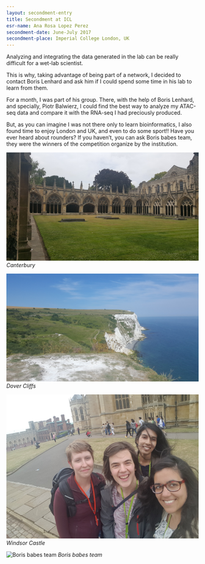 ```yaml
---
layout: secondment-entry
title: Secondment at ICL
esr-name: Ana Rosa Lopez Perez
secondment-date: June-July 2017
secondment-place: Imperial College London, UK
---
```


Analyzing and integrating the data generated in the lab can be really difficult for 
a wet-lab scientist. 

This is why, taking advantage of being part of a network, I decided to contact Boris 
Lenhard and ask him if I could spend some time in his lab to learn from them.

For a month, I was part of his group. There, with the help of Boris Lenhard, and 
specially, Piotr Balwierz, I could find the best way to analyze my ATAC-seq data and 
compare it with the RNA-seq I had preciously produced.

But, as you can imagine I was not there only to learn bioinformatics, I also found 
time to enjoy London and UK, and even to do some sport!! Have you ever heard about 
rounders? If you haven’t, you can ask Boris babes team, they were the winners of the 
competition organize by the institution.


![Canterbury](/library/images/secondments/ICL.Ana.1.jpg)
*Canterbury*

![Dover Cliffs](/library/images/secondments/ICL.Ana.2.jpg)
*Dover Cliffs*

![Windsor Castle](/library/images/secondments/ICL.Ana.3.jpg)
*Windsor Castle*

![Boris babes team](/library/images/secondments/rounders_winners.jpg)
*Boris babes team*
